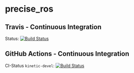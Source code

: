 precise_ros
===========

## Travis - Continuous Integration

Status: [![Build Status](https://app.travis-ci.com/mojin-robotics/precise_ros.svg?branch=kinetic-devel)](https://app.travis-ci.com/github/mojin-robotics/precise_ros)

## GitHub Actions - Continuous Integration

CI-Status ```kinetic-devel```: [![Build Status](https://github.com/mojin-robotics/precise_ros/workflows/CI/badge.svg?branch=kinetic-devel)](https://github.com/mojin-robotics/precise_ros/actions/workflows/main.yml?query=branch%3Akinetic-devel)
